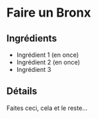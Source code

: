 # Faire un Bronx

## Ingrédients


* Ingrédient 1 (en once)
* Ingrédient 2 (en once)
* Ingrédient 3


## Détails

Faites ceci, cela et le reste...
